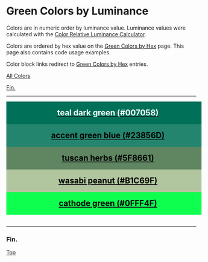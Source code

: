 <!--suppress HtmlUnknownTarget -->
<style>
  div.color-block {
    text-align: center;
  }

  .color-block {
    width: 100%;
    margin: 0;
    padding: 0.5em;
  }

  .black-pass {
    color: black;
  }

  .white-pass {
    color: white;
  }
</style>

# Green Colors by Luminance

Colors are in numeric order by luminance value. Luminance values were calculated with the
<a href="https://contrastchecker.online/color-relative-luminance-calculator" target="_blank" rel="noopener noreferrer">Color Relative Luminance Calculator</a>.

Colors are ordered by hex value on the [Green Colors by Hex](./green-colors-by-hex.md) page.
This page also contains code usage examples.

Color block links redirect to [Green Colors by Hex](./green-colors-by-hex.md) entries.

[All Colors](../all-colors.md)

[Fin.](#fin)

----

<!-- luminance: 0.1229292159 -->
<div class="color-block" style="background: #007058;">
  <a href="./green-colors-by-hex.html#teal-dark-green-007058">
    <h2 class="color-block white-pass">teal dark green (#007058)</h2>
  </a>
</div>

<!-- luminance: 0.1823650926 -->
<div class="color-block" style="background: #23856D;">
  <a href="./green-colors-by-hex.html#accent-green-blue-23856d">
    <h2 class="color-block black-pass">accent green blue (#23856D)</h2>
  </a>
</div>

<!-- luminance: 0.2034615798 -->
<div class="color-block" style="background: #5F8661;">
  <a href="./green-colors-by-hex.html#tuscan-herbs-5f8661">
    <h2 class="color-block black-pass">tuscan herbs (#5F8661)</h2>
  </a>
</div>

<!-- luminance: 0.5223848169 -->
<div class="color-block" style="background: #B1C69F;">
  <a href="/green-colors-by-hex.html#wasabi-peanut-b1c69f">
    <h2 class="color-block black-pass">wasabi peanut (#B1C69F)</h2>
  </a>
</div>

<!-- luminance: 0.7218607122 -->
<div class="color-block" style="background: #0FFF4F;">
  <a href="./green-colors-by-hex.html#cathode-green-0fff4f">
    <h2 class="color-block black-pass">cathode green (#0FFF4F)</h2>
  </a>
</div>
<br/> <!-- only after last entry -->

----

### Fin.

[Top](#green-colors-by-luminance)
